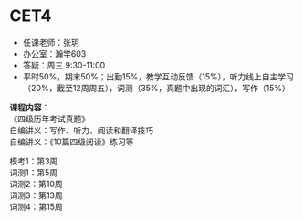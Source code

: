 <!-- CET4 -->
# CET4
<meta name="viewport" content="width=device-width, initial-scale=1.0">

- 任课老师：张玥
- 办公室：瀚学603
- 答疑：周三 9:30-11:00
- 平时50%，期末50%；出勤15%，教学互动反馈（15%），听力线上自主学习（20%，截至12周周五），词测（35%，真题中出现的词汇），写作（15%）

**课程内容**：  
《四级历年考试真题》  
自编讲义：写作、听力、阅读和翻译技巧  
自编讲义：《10篇四级阅读》练习等  

模考1：第3周  
词测1：第5周  
词测2：第10周  
词测3：第13周   
词测4：第15周  

